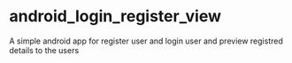 # android_login_register_view
 A simple android app for register user and login user and preview registred details to the users
